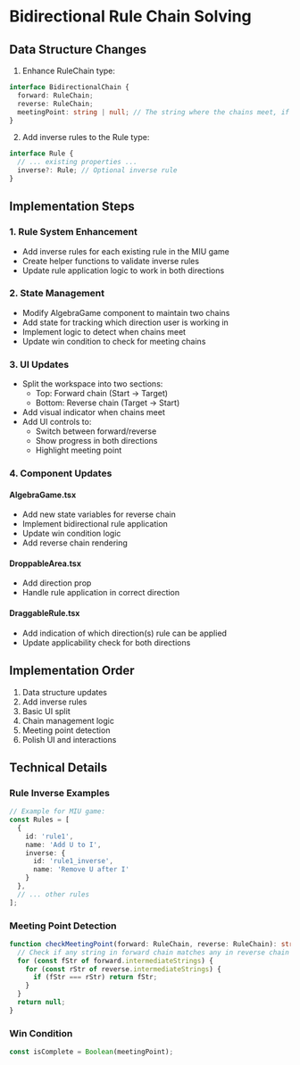 # Bidirectional Rule Chain Solving

## Data Structure Changes

1. Enhance RuleChain type:
```typescript
interface BidirectionalChain {
  forward: RuleChain;
  reverse: RuleChain;
  meetingPoint: string | null; // The string where the chains meet, if they do
}
```

2. Add inverse rules to the Rule type:
```typescript
interface Rule {
  // ... existing properties ...
  inverse?: Rule; // Optional inverse rule
}
```

## Implementation Steps

### 1. Rule System Enhancement
- Add inverse rules for each existing rule in the MIU game
- Create helper functions to validate inverse rules
- Update rule application logic to work in both directions

### 2. State Management
- Modify AlgebraGame component to maintain two chains
- Add state for tracking which direction user is working in
- Implement logic to detect when chains meet
- Update win condition to check for meeting chains

### 3. UI Updates
- Split the workspace into two sections:
  - Top: Forward chain (Start → Target)
  - Bottom: Reverse chain (Target → Start)
- Add visual indicator when chains meet
- Add UI controls to:
  - Switch between forward/reverse
  - Show progress in both directions
  - Highlight meeting point

### 4. Component Updates

#### AlgebraGame.tsx
- Add new state variables for reverse chain
- Implement bidirectional rule application
- Update win condition logic
- Add reverse chain rendering

#### DroppableArea.tsx
- Add direction prop
- Handle rule application in correct direction

#### DraggableRule.tsx
- Add indication of which direction(s) rule can be applied
- Update applicability check for both directions

## Implementation Order

1. Data structure updates
2. Add inverse rules
3. Basic UI split
4. Chain management logic
5. Meeting point detection
6. Polish UI and interactions

## Technical Details

### Rule Inverse Examples
```typescript
// Example for MIU game:
const Rules = [
  {
    id: 'rule1',
    name: 'Add U to I',
    inverse: {
      id: 'rule1_inverse',
      name: 'Remove U after I'
    }
  },
  // ... other rules
];
```

### Meeting Point Detection
```typescript
function checkMeetingPoint(forward: RuleChain, reverse: RuleChain): string | null {
  // Check if any string in forward chain matches any in reverse chain
  for (const fStr of forward.intermediateStrings) {
    for (const rStr of reverse.intermediateStrings) {
      if (fStr === rStr) return fStr;
    }
  }
  return null;
}
```

### Win Condition
```typescript
const isComplete = Boolean(meetingPoint);
```